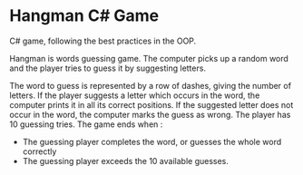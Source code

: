 Hangman C# Game
====================

C# game, following the best practices in the OOP.

Hangman is words guessing game. The computer picks up a random word and the player tries to guess it by suggesting letters.

The word to guess is represented by a row of dashes, giving the number of letters. If the player suggests a letter which occurs in the word, the computer prints it in all its correct positions. If the suggested letter  does not occur in the word, the computer marks the guess as wrong. The player has 10 guessing tries. The game ends when :
- The guessing player completes the word, or guesses the whole word correctly
- The guessing player exceeds the 10 available guesses.
